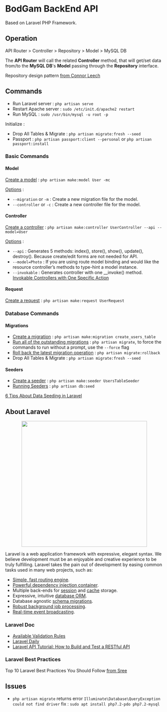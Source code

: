 # BodGam BackEnd API

Based on Laravel PHP Framework.

## Operation

API Router > Controller > Repository > Model > MySQL DB

The **API Router** will call the related **Controller** method, that will get/set data from/to the **MySQL DB**'s **Model** passing through the **Repository** interface.

Repository design pattern [from Connor Leech](https://medium.com/employbl/use-the-repository-design-pattern-in-a-laravel-application-13f0b46a3dce)

## Commands

-   Run Laravel server : `php artisan serve`
-   Restart Apache server : `sudo /etc/init.d/apache2 restart`
-   Run MySQL : `sudo /usr/bin/mysql -u root -p`

Initialize :

-   Drop All Tables & Migrate : `php artisan migrate:fresh --seed`
-   Passport : `php artisan passport:client --personal` or `php artisan passport:install`

### Basic Commands

#### Model

[Create a model](https://laravel.com/docs/5.8/eloquent#defining-models) : `php artisan make:model User -mc`

[Options](https://quickadminpanel.com/blog/list-of-21-artisan-make-commands-with-parameters/) :

-   `--migration` or `-m` : Create a new migration file for the model.
-   `--controller` or `-c` : Create a new controller file for the model.

#### Controller

[Create a controller](https://laravel.com/docs/5.7/controllers) : `php artisan make:controller UserController --api --model=User`

[Options](https://quickadminpanel.com/blog/list-of-21-artisan-make-commands-with-parameters/) :

-   `--api` : Generates 5 methods: index(), store(), show(), update(), destroy(). Because create/edit forms are not needed for API.
-   `--model=Photo` : If you are using route model binding and would like the resource controller’s methods to type-hint a model instance.
-   `--invokable` : Generates controller with one \_\_invoke() method. [Invokable Controllers with One Specific Action](https://laraveldaily.com/invokable-controllers-with-one-specific-action/)

#### Request

[Create a request](https://medium.com/@kamerk22/the-smart-way-to-handle-request-validation-in-laravel-5e8886279271) : `php artisan make:request UserRequest`

### Database Commands

#### Migrations

-   [Create a migration](https://laravel.com/docs/7.x/migrations#generating-migrations) : `php artisan make:migration create_users_table`
-   [Run all of the outstanding migrations](https://laravel.com/docs/7.x/migrations#running-migrations) : `php artisan migrate`, to force the commands to run without a prompt, use the `--force` flag
-   [Roll back the latest migration operation](https://laravel.com/docs/7.x/migrations#rolling-back-migrations) : `php artisan migrate:rollback`
-   Drop All Tables & Migrate : `php artisan migrate:fresh --seed`

#### Seeders

-   [Create a seeder](https://laravel.com/docs/7.x/seeding#writing-seeders) : `php artisan make:seeder UsersTableSeeder`
-   [Running Seeders](https://laravel.com/docs/7.x/seeding#running-seeders) : `php artisan db:seed`

[6 Tips About Data Seeding in Laravel](https://laraveldaily.com/10-tips-about-data-seeding-in-laravel/)

## About Laravel

<p align="center"><img src="https://res.cloudinary.com/dtfbvvkyp/image/upload/v1566331377/laravel-logolockup-cmyk-red.svg" width="400"></p>

Laravel is a web application framework with expressive, elegant syntax. We believe development must be an enjoyable and creative experience to be truly fulfilling. Laravel takes the pain out of development by easing common tasks used in many web projects, such as:

-   [Simple, fast routing engine](https://laravel.com/docs/routing).
-   [Powerful dependency injection container](https://laravel.com/docs/container).
-   Multiple back-ends for [session](https://laravel.com/docs/session) and [cache](https://laravel.com/docs/cache) storage.
-   Expressive, intuitive [database ORM](https://laravel.com/docs/eloquent).
-   Database agnostic [schema migrations](https://laravel.com/docs/migrations).
-   [Robust background job processing](https://laravel.com/docs/queues).
-   [Real-time event broadcasting](https://laravel.com/docs/broadcasting).

### Laravel Doc

-   [Available Validation Rules](https://laravel.com/docs/5.8/validation#available-validation-rules)
-   [Laravel Daily](https://laraveldaily.com/)
-   [Laravel API Tutorial: How to Build and Test a RESTful API](https://www.toptal.com/laravel/restful-laravel-api-tutorial)

### Laravel Best Practices

Top 10 Laravel Best Practices You Should Follow [from Sree](https://www.innofied.com/top-10-laravel-best-practices/)

## Issues

-   `php artisan migrate` returns error `Illuminate\Database\QueryException could not find driver`
    fix : `sudo apt install php7.2-pdo php7.2-mysql`
